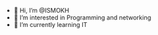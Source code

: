 - 👋 Hi, I’m @ISMOKH
- 👀 I’m interested in Programming and networking
- 🌱 I’m currently learning IT

<!---
ISMOKH/ISMOKH is a ✨ special ✨ repository because its `README.md` (this file) appears on your GitHub profile.
You can click the Preview link to take a look at your changes.
--->

